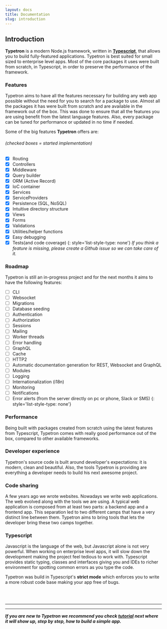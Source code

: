 ```yaml
---
layout: docs
title: Documentation
slug: introduction
---
```


## Introduction

**Typetron** is a modern Node.js framework, written in [**Typescript**](http://www.typescriptlang.org/), that allows
you to build fully-featured applications. Typetron is best suited for small sized to enterprise level apps.
Most of the core packages it uses were built from scratch, in Typescript, in order to preserve the performance of the
framework. 
 

### Features
Typetron aims to have all the features necessary for building any web app possible without the need for you
to search for a package to use. Almost all the packages it has were built from scratch and are available
in the framework out of the box. 
This was done to ensure that all the features you are using benefit from the latest language features. 
Also, every package can be tuned for performance or updated in no time if needed.

Some of the big features **Typetron** offers are:

###### _(checked boxes = started implementation)_
* [x] Routing
* [x] Controllers
* [x] Middleware
* [x] Query builder
* [x] ORM (Active Record)
* [x] IoC container
* [x] Services
* [x] ServiceProviders
* [x] Persistence (SQL, NoSQL)
* [x] Intuitive directory structure
* [x] Views
* [x] Forms
* [x] Validations
* [x] Utilities/helper functions
* [x] Easy debugging
* [x] Tests(and code coverage)
{: style='list-style-type: none'}
_If you think a feature is missing, please create a Github issue so  we can take care of it._

### Roadmap
Typetron is still an in-progress project and for the next months it aims to have the following features:
* [ ] CLI
* [ ] Websocket
* [ ] Migrations
* [ ] Database seeding
* [ ] Authentication
* [ ] Authorization
* [ ] Sessions
* [ ] Mailing
* [ ] Worker threads
* [ ] Error handling
* [ ] GraphQL
* [ ] Cache
* [ ] HTTP2
* [ ] Automatic documentation generation for REST, Websocket and GraphQL
* [ ] Modules
* [ ] Logging
* [ ] Internationalization (i18n)
* [ ] Monitoring
* [ ] Notifications
* [ ] Error alerts (from the server directly on pc or phone, Slack or SMS)
{: style='list-style-type: none'}

### Performance
Being built with packages created from scratch using the latest features from Typescript, Typetron 
comes with really good performance out of the box, compared to other available frameworks.

### Developer experience
Typetron's source code is built around developer's expectations: it is modern, clean and beautiful.
Also, the tools Typetron is providing are everything a developer needs to build his next awesome project.

### Code sharing
A few years ago we wrote websites. Nowadays we write web applications. The web evolved along with the tools
we are using. A typical web application is composed from at least two parts: a backend app and a frontend app.
This separation led to two different camps that have a very distinct line between them. Typetron aims to 
bring tools that lets the developer bring these two camps together.    

### Typescript
Javascript is the language of the web, but Javascript alone is not very powerful. When working on enterprise
level apps, it will slow down the development making the project feel tedious to work with. Typescript
provides static typing, classes and interfaces giving you and IDEs to richer environment
for spotting common errors as you type the code. 

Typetron was build in Typescript's **strict mode** which enforces you to write a more robust
code base making your app free of bugs.

<br />
<br />

---
---
**_If you are new to Typetron we recommend you check [tutorial](/tutorials) next where it will show up, step by step, how to
build a simple app._**
